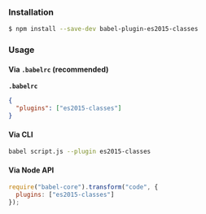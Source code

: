 ### Installation

```sh
$ npm install --save-dev babel-plugin-es2015-classes
```

### Usage

#### Via `.babelrc` (recommended)

**`.babelrc`**

```json
{
  "plugins": ["es2015-classes"]
}
```

#### Via CLI

```sh
babel script.js --plugin es2015-classes
```

#### Via Node API

```js
require("babel-core").transform("code", {
  plugins: ["es2015-classes"]
});
```
